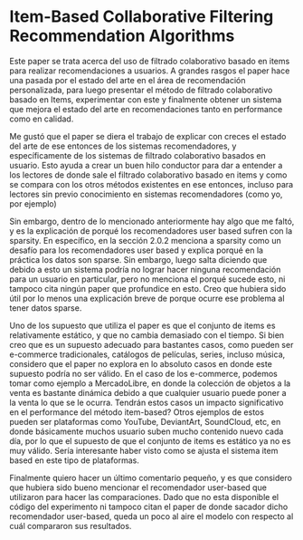 # Item-Based Collaborative Filtering Recommendation Algorithms

Este paper se trata acerca del uso de filtrado colaborativo basado en items para realizar recomendaciones a usuarios. A grandes rasgos el paper hace una pasada por
el estado del arte en el área de recomendación personalizada, para luego presentar el método de filtrado colaborativo basado en Items, experimentar con este y finalmente obtener un sistema que mejora el estado del arte en recomendaciones tanto en performance como en calidad.

Me gustó que el paper se diera el trabajo de explicar con creces el estado del arte de ese entonces de los sistemas recomendadores, y específicamente de los
sistemas de filtrado colaborativo basados en usuario. Esto ayuda a crear un buen hilo conductor para dar a entender a los lectores de donde sale el filtrado colaborativo basado en items y como se compara con los otros métodos existentes en ese entonces, incluso para lectores sin previo conocimiento en sistemas recomendadores (como yo, por ejemplo)

Sin embargo, dentro de lo mencionado anteriormente hay algo que me faltó, y es la explicación de porqué los recomendadores user based sufren con la sparsity. En específico, en la sección 2.0.2 menciona a sparsity como un desafío para los recomendadores user based y explica porqué en la práctica los datos son sparse. Sin embargo, luego salta diciendo que debido a esto un sistema podría no lograr hacer ninguna recomendación para un usuario en particular, pero no menciona el porqué sucede esto, ni tampoco cita ningún paper que profundice en esto. Creo que hubiera sido útil por lo menos una explicación breve de porque ocurre ese problema al tener datos sparse.

Uno de los supuesto que utiliza el paper es que el conjunto de items es relativamente estático, y que no cambia demasiado con el tiempo. Si bien creo que es un supuesto adecuado para bastantes casos, como pueden ser e-commerce tradicionales, catálogos de películas, series, incluso música, considero que el paper no explora en lo absoluto casos en donde este supuesto podría no ser válido. En el caso de los e-commerce, podemos tomar como ejemplo a MercadoLibre, en donde la colección de objetos a la venta es bastante dinámica debido a que cualquier usuario puede poner a la venta lo que se le ocurra. Tendrán estos casos un impacto significativo en el performance del método item-based? Otros ejemplos de estos pueden ser plataformas como YouTube, DeviantArt, SoundCloud, etc, en donde básicamente muchos usuario suben mucho contenido nuevo cada día, por lo que el supuesto de que el conjunto de items es estático ya no es muy válido. Sería interesante haber visto como se ajusta el sistema item based en este tipo de plataformas.

Finalmente quiero hacer un último comentario pequeño, y es que considero que hubiera sido bueno mencionar el recomendador user-based que utilizaron para hacer las comparaciones. Dado que no esta disponible el código del experimento ni tampoco citan el paper de donde sacador dicho recomendador user-based, queda un poco al aire el modelo con respecto al cuál compararon sus resultados.

